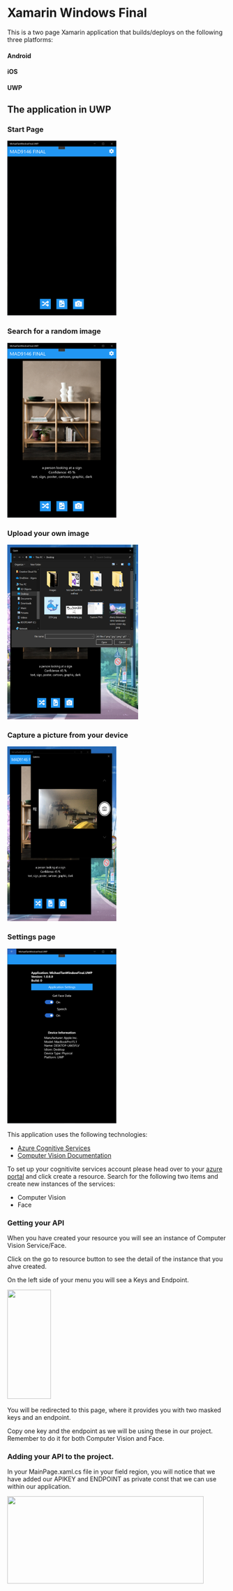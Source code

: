 # Xamarin Windows Final

This is a two page Xamarin application that builds/deploys on the following three platforms:

#### Android
#### iOS
#### UWP

## The application in UWP


### Start Page
<img src="https://raw.githubusercontent.com/tan00060/XamarinWindowsFinal/main/Images/StartScreen.PNG?token=ANBFY5LJFGTXZX53F36PMCTAQRPHU" width="250" height="400"/>

### Search for a random image
<img src="https://raw.githubusercontent.com/tan00060/XamarinWindowsFinal/main/Images/SearchRandomImage.PNG?token=ANBFY5MGQFU4ZP6EJHJFKS3AQRPZI" width="250" height="400"/>

### Upload your own image
<img src="https://github.com/tan00060/XamarinWindowsFinal/blob/main/Images/UploadImage.PNG" width="300" height="400"/>

### Capture a picture from your device
<img src="https://raw.githubusercontent.com/tan00060/XamarinWindowsFinal/main/Images/CameraCapture.PNG?token=ANBFY5IM76BLEYEH4J2YZ4TAQRP4C" width="250" height="400"/>

### Settings page
<img src="https://raw.githubusercontent.com/tan00060/XamarinWindowsFinal/main/Images/SettingsPage.PNG?token=ANBFY5KYWONBYAKLN76PJALAQRP52" width="250" height="400"/>

This application uses the following technologies:
- [Azure Cognitive Services](https://azure.microsoft.com/en-us/services/cognitive-services/)
- [Computer Vision Documentation](https://docs.microsoft.com/en-us/azure/cognitive-services/computer-vision/)

To set up your cognitivite services account please head over to your [azure portal](https://portal.azure.com/#home) and click create a resource. Search for the following two items and create new instances of the services:

- Computer Vision
- Face

### Getting your API

When you have created your resource you will see an instance of Computer Vision Service/Face.

Click on the go to resource button to see the detail of the instance that you ahve created.

On the left side of your menu you will see a Keys and Endpoint.

<img src="https://i.imgur.com/AoSl7bJ.png" width="100" height="250" />

You will be redirected to this page, where it provides you with two masked keys and an endpoint.

Copy one key and the endpoint as we will be using these in our project. Remember to do it for both Computer Vision and Face.


### Adding your API to the project.

In your MainPage.xaml.cs file in your field region, you will notice that we have added our APIKEY and ENDPOINT as private const that we can use within our application.

<img src="https://i.imgur.com/Ao0rhvm.jpg" height="200" width="450" />

